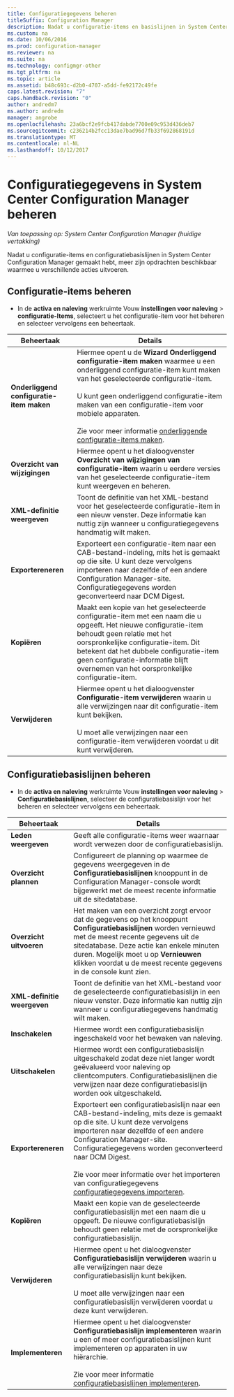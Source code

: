```yaml
---
title: Configuratiegegevens beheren
titleSuffix: Configuration Manager
description: Nadat u configuratie-items en basislijnen in System Center Configuration Manager maakt, kunt u andere opdrachten verschillende acties uit te voeren.
ms.custom: na
ms.date: 10/06/2016
ms.prod: configuration-manager
ms.reviewer: na
ms.suite: na
ms.technology: configmgr-other
ms.tgt_pltfrm: na
ms.topic: article
ms.assetid: b48c693c-d2b0-4707-a5dd-fe92172c49fe
caps.latest.revision: "7"
caps.handback.revision: "0"
author: andredm7
ms.author: andredm
manager: angrobe
ms.openlocfilehash: 23a6bcf2e9fcb417dabde7700e09c953d436deb7
ms.sourcegitcommit: c236214b2fcc13dae7bad96d7fb33f692868191d
ms.translationtype: MT
ms.contentlocale: nl-NL
ms.lasthandoff: 10/12/2017
---
```

# <a name="manage-configuration-data-in-system-center-configuration-manager"></a>Configuratiegegevens in System Center Configuration Manager beheren

*Van toepassing op: System Center Configuration Manager (huidige vertakking)*

Nadat u configuratie-items en configuratiebasislijnen in System Center Configuration Manager gemaakt hebt, meer zijn opdrachten beschikbaar waarmee u verschillende acties uitvoeren.  

## <a name="manage-configuration-items"></a>Configuratie-items beheren  

-   In de **activa en naleving** werkruimte Vouw **instellingen voor naleving** > **configuratie-Items**, selecteert u het configuratie-item voor het beheren en selecteer vervolgens een beheertaak.  

|Beheertaak|Details|  
|---------------------|-------------|  
|**Onderliggend configuratie-item maken**|Hiermee opent u de **Wizard Onderliggend configuratie-item maken** waarmee u een onderliggend configuratie-item kunt maken van het geselecteerde configuratie-item.<br /><br /> U kunt geen onderliggend configuratie-item maken van een configuratie-item voor mobiele apparaten.<br /><br /> Zie voor meer informatie [onderliggende configuratie-items maken](../../compliance/deploy-use/create-child-configuration-items.md).|  
|**Overzicht van wijzigingen**|Hiermee opent u het dialoogvenster **Overzicht van wijzigingen van configuratie-item** waarin u eerdere versies van het geselecteerde configuratie-item kunt weergeven en beheren.|  
|**XML-definitie weergeven**|Toont de definitie van het XML-bestand voor het geselecteerde configuratie-item in een nieuw venster. Deze informatie kan nuttig zijn wanneer u configuratiegegevens handmatig wilt maken.|  
|**Exportereneren**|Exporteert een configuratie-item naar een CAB-bestand-indeling, mits het is gemaakt op die site. U kunt deze vervolgens importeren naar dezelfde of een andere Configuration Manager-site. Configuratiegegevens worden geconverteerd naar DCM Digest.|  
|**Kopiëren**|Maakt een kopie van het geselecteerde configuratie-item met een naam die u opgeeft. Het nieuwe configuratie-item behoudt geen relatie met het oorspronkelijke configuratie-item. Dit betekent dat het dubbele configuratie-item geen configuratie-informatie blijft overnemen van het oorspronkelijke configuratie-item.|  
|**Verwijderen**|Hiermee opent u het dialoogvenster **Configuratie-item verwijderen** waarin u alle verwijzingen naar dit configuratie-item kunt bekijken.<br /><br /> U moet alle verwijzingen naar een configuratie-item verwijderen voordat u dit kunt verwijderen.|  

## <a name="manage-configuration-baselines"></a>Configuratiebasislijnen beheren  

-   In de **activa en naleving** werkruimte Vouw **instellingen voor naleving** > **Configuratiebasislijnen**, selecteer de configuratiebasislijn voor het beheren en selecteer vervolgens een beheertaak.  


|Beheertaak|Details|  
|---------------------|-------------|  
|**Leden weergeven**|Geeft alle configuratie-items weer waarnaar wordt verwezen door de configuratiebasislijn.|  
|**Overzicht plannen**|Configureert de planning op waarmee de gegevens weergegeven in de **Configuratiebasislijnen** knooppunt in de Configuration Manager-console wordt bijgewerkt met de meest recente informatie uit de sitedatabase.|  
|**Overzicht uitvoeren**|Het maken van een overzicht zorgt ervoor dat de gegevens op het knooppunt **Configuratiebasislijnen** worden vernieuwd met de meest recente gegevens uit de sitedatabase. Deze actie kan enkele minuten duren. Mogelijk moet u op **Vernieuwen** klikken voordat u de meest recente gegevens in de console kunt zien.|  
|**XML-definitie weergeven**|Toont de definitie van het XML-bestand voor de geselecteerde configuratiebasislijn in een nieuw venster. Deze informatie kan nuttig zijn wanneer u configuratiegegevens handmatig wilt maken.|  
|**Inschakelen**|Hiermee wordt een configuratiebasislijn ingeschakeld voor het bewaken van naleving.|  
|**Uitschakelen**|Hiermee wordt een configuratiebasislijn uitgeschakeld zodat deze niet langer wordt geëvalueerd voor naleving op clientcomputers. Configuratiebasislijnen die verwijzen naar deze configuratiebasislijn worden ook uitgeschakeld.|  
|**Exportereneren**|Exporteert een configuratiebasislijn naar een CAB-bestand-indeling, mits deze is gemaakt op die site. U kunt deze vervolgens importeren naar dezelfde of een andere Configuration Manager-site. Configuratiegegevens worden geconverteerd naar DCM Digest.<br /><br /> Zie voor meer informatie over het importeren van configuratiegegevens [configuratiegegevens importeren](../../compliance/deploy-use/import-configuration-data.md).|  
|**Kopiëren**|Maakt een kopie van de geselecteerde configuratiebasislijn met een naam die u opgeeft. De nieuwe configuratiebasislijn behoudt geen relatie met de oorspronkelijke configuratiebasislijn.|  
|**Verwijderen**|Hiermee opent u het dialoogvenster **Configuratiebasislijn verwijderen** waarin u alle verwijzingen naar deze configuratiebasislijn kunt bekijken.<br /><br /> U moet alle verwijzingen naar een configuratiebasislijn verwijderen voordat u deze kunt verwijderen.|  
|**Implementeren**|Hiermee opent u het dialoogvenster **Configuratiebasislijn implementeren** waarin u een of meer configuratiebasislijnen kunt implementeren op apparaten in uw hiërarchie.<br /><br /> Zie voor meer informatie [configuratiebasislijnen implementeren](../../compliance/deploy-use/deploy-configuration-baselines.md).|  
